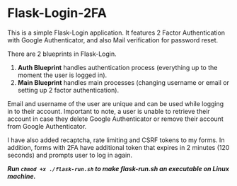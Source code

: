 # Flask-Login-2FA
This is a simple Flask-Login application.
It features 2 Factor Authentication with Google Authenticator, and also Mail verification for password reset. 

There are 2 blueprints in Flask-Login.
1. **Auth Blueprint** handles authentication process (everything up to the moment the user is logged in).
2. **Main Blueprint** handles main processes (changing username or email or setting up 2 factor authentication).

Email and username of the user are unique and can be used while logging in to their account. 
Important to note, a user is unable to retrieve their account in case they delete Google Authenticator or remove their account from Google Authenticator.

I have also added recaptcha, rate limiting and CSRF tokens to my forms.
In addition, forms with 2FA have additional token that expires in 2 minutes (120 seconds) and prompts user to log in again.

_**Run `chmod +x ./flask-run.sh` to make flask-run.sh an executable on Linux machine.**_
